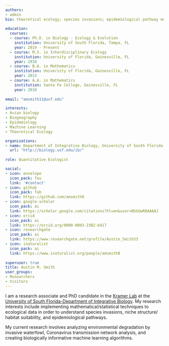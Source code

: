```yaml
---
authors: 
- admin
bio: theoretical ecology; species invasions; epidemiological pathway modeling
  
education: 
  courses:
  - course: Ph.D. in Biology - Ecology & Evolution 
    institution: University of South Florida, Tampa, FL
    year: 2019 - Present
  - course: M.S. in Interdisciplinary Ecology 
    institution: University of Florida, Gainesville, FL
    year: 2018
  - course: B.A. in Mathematics
    institution: University of Florida, Gainesville, FL
    year: 2013
  - course: A.A. in Mathematics
    institution: Santa Fe College, Gainesville, FL
    year: 2010  
    
email: "amsmith11@usf.edu"

interests:
- Avian biology
- Biogeography
- Epidemiology
- Machine Learning
- Theoretical Ecology

organizations:
- name: Department of Integrative Biology, University of South Florida
  url: "http://biology.usf.edu/ib/"
  
role: Quantitative Ecologist

social:
- icon: envelope
  icon_pack: fas
  link: '#contact'
- icon: github
  icon_pack: fab
  link: https://github.com/amsmith8
- icon: google-scholar
  icon_pack: ai
  link: https://scholar.google.com/citations?hl=en&user=NSGUwR8AAAAJ
- icon: orcid
  icon_pack: ai
  link: https://orcid.org/0000-0003-2302-6417
- icon: researchgate
  icon_pack: ai
  link: https://www.researchgate.net/profile/Austin_Smith33
- icon: inaturalist
  icon_pack: ai
  link: https://www.inaturalist.org/people/amsmith8  
  
superuser: true
title: Austin M. Smith
user_groups:
- Researchers
- Visitors
---
```


I am a research associate and PhD candidate in the [Kramer Lab](https://kramera3.github.io) at the [University of South Florida-Department of Integrative Biology](https://www.usf.edu/arts-sciences/departments/ib/). My research interests include implementing mathematical/statistical techniques to ecological data in order to understand species invasions, niche structure/ habitat suitability, and epidemiological pathways.

My current research involves analyzing environmental degradation by invasive waterfowl, Coronavirus transmission network analysis, and creating biologically informative machine learning algorithms. 
